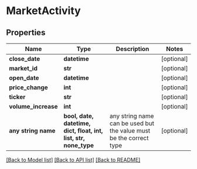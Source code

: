 # MarketActivity


## Properties
Name | Type | Description | Notes
------------ | ------------- | ------------- | -------------
**close_date** | **datetime** |  | [optional] 
**market_id** | **str** |  | [optional] 
**open_date** | **datetime** |  | [optional] 
**price_change** | **int** |  | [optional] 
**ticker** | **str** |  | [optional] 
**volume_increase** | **int** |  | [optional] 
**any string name** | **bool, date, datetime, dict, float, int, list, str, none_type** | any string name can be used but the value must be the correct type | [optional]

[[Back to Model list]](../README.md#documentation-for-models) [[Back to API list]](../README.md#documentation-for-api-endpoints) [[Back to README]](../README.md)


